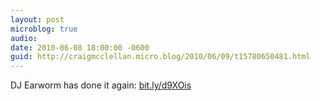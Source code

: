 ```yaml
---
layout: post
microblog: true
audio: 
date: 2010-06-08 18:00:00 -0600
guid: http://craigmcclellan.micro.blog/2010/06/09/t15780650481.html
---
```

DJ Earworm has done it again: [bit.ly/d9XOis](http://bit.ly/d9XOis)
